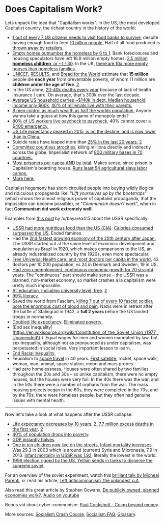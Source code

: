 # Does Capitalism Work?

Lets unpack the idea that "Capitalism works". In the US, the most developed Capitalist country, the richest country in the history of the world:

- [1 out of every 7 US citizens needs to visit food banks to survive](https://www.usatoday.com/story/news/nation/2014/08/17/hunger-study-food/14195585/), despite having enough food to feed [10 billion people.](https://www.oxfam.ca/there-enough-food-feed-world) Half of all food produced is [thrown away by retailers.](https://www.theguardian.com/environment/2016/jul/13/us-food-waste-ugly-fruit-vegetables-perfect)
- [Empty homes outnumber the homeless by 6 to 1](http://www.huffingtonpost.com/richard-skip-bronson/post_733_b_692546.html). Bank foreclosures and housing speculators have left 18.9 million empty homes. [2.5 million **homeless children**, or ~1 / 30](https://www.newsweek.com/child-homelessness-us-reaches-historic-high-report-says-285052). In the UK, [there are 10x more empty houses than homeless families](http://www.mirror.co.uk/news/ampp3d/housing-crisis-10-empty-homes-5008151).  
- [UNICEF](http://www.unicef.org/sowc06/pdfs/sowc06_chap1.pdf), [RESULTS](https://web.archive.org/web/20080527011602/http://www.results.org/website/article.asp?id=241), and [Bread for the World](http://www.bread.org/hunger/global/facts.html) estimate that **15 million** people die **each year** from preventable poverty, of whom 11 million are **children under the age of five**. [2](http://www.washingtonsblog.com/2015/08/crimes-against-humanity-01-poverty-murder-over-400-million-people-since-1995-more-than-all-wars-in-recorded-history.html). 
- In the US alone, [20-40k deaths every year](http://obamacarefacts.com/facts-on-deaths-due-to-lack-of-health-insurance-in-us/) because of lack of health insurance / care. On average, that's 300k over the last decade.
- [Average US household carries ~$140k in debt. Median household income only \$60k](https://www.usatoday.com/story/money/personalfinance/2017/11/18/a-foolish-take-heres-how-much-debt-the-average-us-household-owes/107651700/), [40% of millenials live with their parents.](http://theeconomiccollapseblog.com/archives/goodbye-american-dream-the-average-u-s-household-is-137063-in-debt-and-38-4-of-millennials-live-with-their-parents) 
- [8 men control as much wealth as half the worlds population.](https://www.inc.com/melanie-curtin/meet-the-8-men-who-control-half-the-worlds-wealth.html) Anyone wanna take a guess at how this game of monopoly ends?
- [80% of US workers live paycheck to paycheck](https://www.theguardian.com/commentisfree/2018/jul/29/us-economy-workers-paycheck-robert-reich), 40% cannot cover a [$400 emergency.](http://theeconomiccollapseblog.com/archives/federal-reserve-more-than-4-out-of-10-americans-do-not-even-have-enough-money-to-cover-an-unexpected-400-expense)
- [US Life expectancy peaked in 2015, is on the decline, and is now lower than in China.](https://www.businessinsider.com/china-boasts-that-its-healthy-life-expectancy-beats-the-us-is-correct-2018-5)
- Suicide rates have leaped more than [25% in the last 20 years.](https://www.cnn.com/2018/06/07/health/suicide-report-cdc/index.html) [2](https://www.washingtonpost.com/news/to-your-health/wp/2018/06/07/u-s-suicide-rates-rise-sharply-across-the-country-new-report-shows/?utm_term=.18c1060e6b2f)
- [Committed countless atrocities](https://github.com/dessalines/essays/blob/master/us_atrocities.md), killing millions directly and indirectly across the globe. Imperialist network of [800 military bases in 70 countries.](https://www.politico.com/magazine/story/2015/06/us-military-bases-around-the-world-119321) 
- [Most prisoners per capita AND by total](https://www.statista.com/statistics/262962/countries-with-the-most-prisoners-per-100-000-inhabitants/). Makes sense, since prison is Capitalism's boarding house. [Runs least 54 agricultural slave labor camps.](https://en.wikipedia.org/wiki/Prison_farm#In_the_United_States_.28partial_list.29) 
- [More here.](https://www.reddit.com/r/LateStageCapitalism/comments/5q2oak/someone_dies_under_socialism_no_matter_how_its/dcvu8lg/)

Capitalist hegemony has short-circuited people into buying wildly illogical and ridiculous propaganda like: "*Lift yourselves up by the bootstraps*" (which shows the almost religious power of capitalist propaganda, that the impossible can become possible), or "*Communism doesn't work*", when in fact **Communism did work extremely well.**

Examples from [this post](https://www.reddit.com/r/socialism/comments/86tqdd/but_socialism_doesnt_work_s/dw7qco0/) by /u/bayarea415 about the USSR specifically: 

- [USSR had more nutritious food than the US (CIA)](https://www.cia.gov/library/readingroom/docs/CIA-RDP84B00274R000300150009-5.pdf). [Calories consumed surpassed the US](https://artir.files.wordpress.com/2016/05/compar1.png?w=640). Ended famines.
- Had the [2nd fastest growing economy of the 20th century after Japan.](https://artir.files.wordpress.com/2016/03/captura-de-pantalla-de-2016-05-26-10-15-23.png) The USSR started out at the same level of economic development and population as Brazil in 1920, which makes comparisons to the US, an already industrialized country by the 1920s, even more spectacular. 
- [Free Universal Health care, and most doctors per capita in the world.]( https://www.marxists.org/archive/newsholme/1933/red-medicine/index.htm ) 42 doctors per 10,000 population, vs 24 in Denmark and Sweden, 19 in US.
- [Had zero unemployment, continuous economic growth for 70 straight years.](https://homepages.warwick.ac.uk/~syrbe/pubs/FarmtoFactory.pdf) The "continuous" part should make sense – the USSR was a planned, non-market economy, so market crashes á la capitalism were pretty much impossible.
- [All education, including university level, free](http://www.revolutionarydemocracy.org/archive/PubEdUSSR.htm). [2]( http://www.revolutionarydemocracy.org/archive/anglosov.htm)
- [99% literacy](https://en.wikipedia.org/wiki/Likbez).
- Saved the world from Fascism, [killing 7 out of every 10 fascist soldier, bore the enormous cost of blood and pain](https://en.wikipedia.org/wiki/Eastern_Front_(World_War_II)#Casualties). Nazis were in retreat after the battle of Stalingrad in 1942, a **full 2 years** before the US landed troops in normandy. 
- [Doubled life expectancy](https://en.wikipedia.org/wiki/Demographics_of_the_Soviet_Union). [Eliminated poverty.](https://gowans.wordpress.com/2011/12/20/we-lived-better-then/)
- [End sex inequality](https://en.wikisource.org/wiki/Constitution_of_the_Soviet_Union_(1977,_Unamended\) ). Equal wages for men and women mandated by law, but sex inequality, although not as pronounced as under capitalism, was perpetuated in social roles. Very important lesson to learn.
- [End Racial inequality.]( https://www.theguardian.com/artanddesign/shortcuts/2016/jan/24/racial-harmony-in-a-marxist-utopia-how-the-soviet-union-capitalised-on-us-discrimination-in-pictures)
- Feudalism to [space travel](https://i.imgur.com/pe0tg2y.jpg) in 40 years. [First satellite](https://en.wikipedia.org/wiki/Soviet_space_program), rocket, space walk, woman, man, animal, space station, moon and mars probes.
- Had zero homelessness. Houses were often shared by two families throughout the 20s and 30s – so unlike capitalism, there were no empty houses, but the houses were very full. In the 40s there was the war, and in the 50s there were a number of orphans from the war. The mass housing projects began in the 60s, they were completed in the 70s, and by the 70s, there were homeless people, but they often had genuine issues with mental health.

----

Now let's take a look at what happens after the USSR collapse: 

- [Life expectancy decreases by 10 years](https://en.wikipedia.org/wiki/Demographics_of_Russia#Life_expectancy ). [2. ](https://i.stack.imgur.com/8Fj8E.png) [7.7 million excess deaths in the first year](http://www.academia.edu/1072631/Review_Red_Plenty_by_Francis_Spufford ). [2](https://www.ncbi.nlm.nih.gov/pmc/articles/PMC259165/)
- [40% of population drops into poverty]( https://www.wsws.org/en/articles/2003/07/unpo-j28.html).
- [GDP instantly halves]( https://upload.wikimedia.org/wikipedia/commons/9/92/Soviet_Union_GDP_per_capita.gif).
- [One in ten children now live on the streets.](https://www.theglobeandmail.com/news/world/an-epidemic-of-street-kids-overwhelms-russian-cities/article4141933/) [Infant mortality increases](https://knoema.com/atlas/Russian-Federation/Nenets-Autonomous-District/topics/Demographics/Mortality/Infant-mortality-rate-deaths-before-age-1-per-1000-live-births). Was 29.3 in 2003 which is around (current) Syria and Micronesia, 7.9 in 2013. [Infant mortality in USSR was 1.92](https://en.wikipedia.org/wiki/Demographics_of_the_Soviet_Union#Life_expectancy_and_infant_mortality), literally the lowest in the world.
- [1996 election rigged by the US, Yeltsin sends in tanks to disperse the supreme soviet](https://en.wikipedia.org/wiki/Russian_presidential_election,_1996). 

For an overview of the soviet experiment, watch this [brilliant talk by Micheal Parenti](https://www.youtube.com/watch?v=z7WmYEoNtPY&feature=youtu.be), or read his article, [Left anticommunism, the unkindest cut.](http://www.greanvillepost.com/2015/05/23/left-anticommunism-the-unkindest-cut/)

Also read this great article by Stephen Gowans, [Do publicly owned, planned economies work?](https://gowans.wordpress.com/2012/12/21/do-publicly-owned-planned-economies-work/). [Audio on youtube](https://www.youtube.com/watch?v=mYf3gZZFa0k&list=PL0-IkmzWbjobDdDbSC_YgZfV94BQiRIB8)

Bonus vid about cyber-communism: [Paul Cockshott - Going beyond money](https://www.youtube.com/watch?v=cI01-5zhwdA). 

More sources: [Socialism Crash Course](https://github.com/dessalines/essays/blob/master/crash_course_socialism.md), [Socialism FAQ](https://github.com/dessalines/essays/blob/master/socialism_faq.md), [Glossary](https://github.com/dessalines/essays/blob/master/glossary_of_socialist_terms.md).